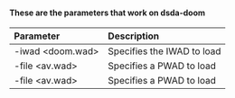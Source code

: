#### These are the parameters that work on dsda-doom

| Parameter                                        | Description                                                |
| :-------------                                   | :----------                                                |
| -iwad <doom.wad>                                 | Specifies the IWAD to load                                 |
| -file <av.wad>                                   | Specifies a PWAD to load                                   |
| -file <av.wad>                                   | Specifies a PWAD to load                                   |
